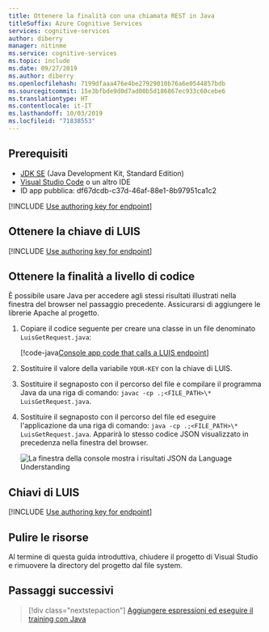 ```yaml
---
title: Ottenere la finalità con una chiamata REST in Java
titleSuffix: Azure Cognitive Services
services: cognitive-services
author: diberry
manager: nitinme
ms.service: cognitive-services
ms.topic: include
ms.date: 09/27/2019
ms.author: diberry
ms.openlocfilehash: 7199dfaaa476e4be27929010b76a6e0544857bdb
ms.sourcegitcommit: 15e3bfbde9d0d7ad00b5d186867ec933c60cebe6
ms.translationtype: HT
ms.contentlocale: it-IT
ms.lasthandoff: 10/03/2019
ms.locfileid: "71838553"
---
```

## <a name="prerequisites"></a>Prerequisiti

* [JDK SE](https://aka.ms/azure-jdks) (Java Development Kit, Standard Edition)
* [Visual Studio Code](https://code.visualstudio.com/) o un altro IDE
* ID app pubblica: df67dcdb-c37d-46af-88e1-8b97951ca1c2

[!INCLUDE [Use authoring key for endpoint](../../../../includes/cognitive-services-luis-qs-endpoint-luis-repo-note.md)]

## <a name="get-luis-key"></a>Ottenere la chiave di LUIS

[!INCLUDE [Use authoring key for endpoint](../../../../includes/cognitive-services-luis-qs-endpoint-get-key-para.md)]

## <a name="get-intent-programmatically"></a>Ottenere la finalità a livello di codice

È possibile usare Java per accedere agli stessi risultati illustrati nella finestra del browser nel passaggio precedente. Assicurarsi di aggiungere le librerie Apache al progetto.

1. Copiare il codice seguente per creare una classe in un file denominato `LuisGetRequest.java`:

   [!code-java[Console app code that calls a LUIS endpoint](~/samples-luis/documentation-samples/quickstarts/analyze-text/java/call-endpoint.java)]

2. Sostituire il valore della variabile `YOUR-KEY` con la chiave di LUIS.

3. Sostituire il segnaposto con il percorso del file e compilare il programma Java da una riga di comando: `javac -cp .;<FILE_PATH>\* LuisGetRequest.java`.

4. Sostituire il segnaposto con il percorso del file ed eseguire l'applicazione da una riga di comando: `java -cp .;<FILE_PATH>\* LuisGetRequest.java`. Apparirà lo stesso codice JSON visualizzato in precedenza nella finestra del browser.

    ![La finestra della console mostra i risultati JSON da Language Understanding](../media/luis-get-started-java-get-intent/console-turn-on.png)
    


## <a name="luis-keys"></a>Chiavi di LUIS

[!INCLUDE [Use authoring key for endpoint](../../../../includes/cognitive-services-luis-qs-endpoint-key-usage-para.md)]

## <a name="clean-up-resources"></a>Pulire le risorse

Al termine di questa guida introduttiva, chiudere il progetto di Visual Studio e rimuovere la directory del progetto dal file system. 

## <a name="next-steps"></a>Passaggi successivi

> [!div class="nextstepaction"]
> [Aggiungere espressioni ed eseguire il training con Java](../luis-get-started-java-add-utterance.md)